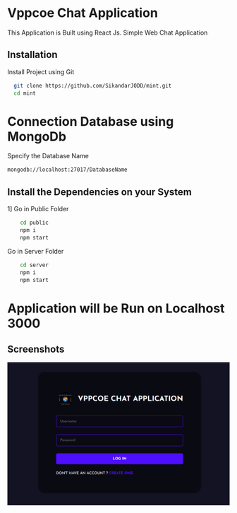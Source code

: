 
# Vppcoe Chat Application

This Application is Built using React Js. 
Simple Web Chat Application 



## Installation

Install Project using Git

```bash
  git clone https://github.com/SikandarJODD/mint.git
  cd mint
```


# Connection Database using MongoDb
 
 Specify the Database Name

```bash
mongodb://localhost:27017/DatabaseName

```
## Install the Dependencies on your System

1] Go in Public Folder 

```bash
    cd public
    npm i
    npm start
```
 Go in Server Folder 

```bash
    cd server
    npm i
    npm start
```


# Application will be Run on Localhost 3000





## Screenshots

![Screenshot](localhost1.png)

